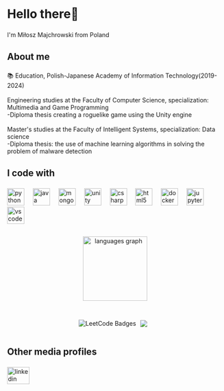 <h1 align="left">Hello there👋</h1>

###

<p align="left">I'm Miłosz Majchrowski from Poland</p>

###

<h2 align="left">About me</h2>

###

<p align="left">📚 Education, Polish-Japanese Academy of Information Technology(2019-2024)
  <br>
  <br>Engineering studies at the Faculty of Computer Science, specialization: Multimedia and Game Programming
  <br>-Diploma thesis creating a roguelike game using the Unity engine
  <br>
  <br>Master's studies at the Faculty of Intelligent Systems, specialization: Data science
  <br>-Diploma thesis: the use of machine learning algorithms in solving the problem of malware detection</p>

###

<h2 align="left">I code with</h2>

###

<div align="left">
  <img src="https://cdn.jsdelivr.net/gh/devicons/devicon/icons/python/python-original-wordmark.svg" height="40" alt="python logo"  />
  <img width="12" />
  <img src="https://cdn.jsdelivr.net/gh/devicons/devicon/icons/java/java-original-wordmark.svg" height="40" alt="java logo"  />
  <img width="12" />
  <img src="https://cdn.jsdelivr.net/gh/devicons/devicon/icons/mongodb/mongodb-plain-wordmark.svg" height="40" alt="mongodb logo"  />
  <img width="12" />
  <img src="https://cdn.jsdelivr.net/gh/devicons/devicon/icons/unity/unity-original-wordmark.svg" height="40" alt="unity logo"  />
  <img width="12" />
  <img src="https://cdn.jsdelivr.net/gh/devicons/devicon/icons/csharp/csharp-original.svg" height="40" alt="csharp logo"  />
  <img width="12" />
  <img src="https://cdn.jsdelivr.net/gh/devicons/devicon/icons/html5/html5-original.svg" height="40" alt="html5 logo"  />
  <img width="12" />
  <img src="https://cdn.jsdelivr.net/gh/devicons/devicon/icons/docker/docker-original-wordmark.svg" height="40" alt="docker logo"  />
  <img width="12" />
  <img src="https://cdn.jsdelivr.net/gh/devicons/devicon/icons/jupyter/jupyter-original-wordmark.svg" height="40" alt="jupyter logo"  />
  <img width="12" />
  <img src="https://cdn.jsdelivr.net/gh/devicons/devicon/icons/vscode/vscode-original-wordmark.svg" height="40" alt="vscode logo"  />
</div>


###

<h2 align="left"></h2>

###

<div align="center">
  <img src="https://github-readme-stats.vercel.app/api/top-langs?username=MMtren&locale=en&hide_title=false&layout=compact&card_width=320&langs_count=5&theme=dracula&hide_border=false&order=2" height="150" alt="languages graph"  />
</div>

###
<h2 align="left"></h2>

###

<div style="display: flex; align-items: center; justify-content: center;">
    <img src="https://leetcode-badge-showcase.vercel.app/api?username=MiloszM&animated=true" alt="LeetCode Badges" style="margin-right: 10px;"/>
    <img src="https://leetcode-badge-sage.vercel.app/badge/MiloszM?theme=light" style="margin-right: 10px;"/>
    <h2></h2>
</div>

###


###

<h2 align="left">Other media profiles</h2>


###

<div align="left">
  <a href="https://www.linkedin.com/in/mi%C5%82osz-majchrowski-230a07259/" target="_blank">
    <img src="https://raw.githubusercontent.com/maurodesouza/profile-readme-generator/master/src/assets/icons/social/linkedin/default.svg" width="52" height="40" alt="linkedin logo"  />
  </a>
</div>

###
